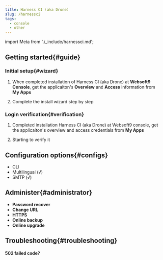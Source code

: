 ```yaml
---
title: Harness CI (aka Drone)
slug: /harnessci
tags:
  - console
  - other
---
```


import Meta from './_include/harnessci.md';

<Meta name="meta" />

## Getting started{#guide}

### Initial setup{#wizard}

1. When completed installation of Harness CI (aka Drone) at **Websoft9 Console**, get the applicaiton's **Overview** and **Access** information from **My Apps**  

2. Complete the install wizard step by step

### Login verification{#verification}

1. Completed installation Harness CI (aka Drone) at Websoft9 console, get the applicaiton's overview and access credentials from **My Apps**  

2. Starting to verify it

## Configuration options{#configs}

- CLI
- Multilingual (√)
- SMTP (√)

## Administer{#administrator}

- **Password recover**
- **Change URL**
- **HTTPS**
- **Online backup**
- **Online upgrade**

## Troubleshooting{#troubleshooting}

#### 502 failed code?